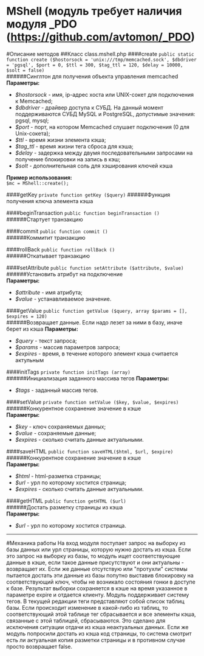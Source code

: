 MShell (модуль требует наличия модуля _PDO (https://github.com/avtomon/_PDO)
====
#Описание методов
##Класс class.mshell.php
####create
`public static function create ($hostorsock = 'unix:///tmp/memcached.sock', $dbdriver = 'pgsql', $port = 0, $ttl = 300, $tag_ttl = 120, $delay = 10000, $solt = false)`   
######Синглтон для получения объекта управления memcached  
**Параметры:**
* *$hostorsock* - имя, ip-адрес хоста или UNIX-сокет для подключения к Memcached;
* *$dbdriver* - драйвер доступа к СУБД. На данный момент поддерживаются СУБД MySQL и PostgreSQL, допустимые значения: pgsql, mysql;
* *$port* - порт, на котором Memcached слушает подключения (0 для Unix-сокета);  
* *$ttl* - время жизни элемента кэша;
* *$tag_ttl* - время жизни тега сброса для кэша;
* *$delay* - задержка между двумя последовательными запросами на получение блокировки на запись в кэш;
* *$solt* - дополнительная соль для хэширования ключей кэша

**Пример использования:**    
`$mc = MShell::create();`

####getKey
`private function getKey ($query)`
######Функция получения ключа элемента кэша  

####beginTransaction
`public function beginTransaction ()`   
######Стартует транзакцию  

####commit
`public function commit ()`   
######Коммитит транзакцию  

####rollBack
`public function rollBack ()`   
######Откатывает транзакцию  

####setAttribute
`public function setAttribute ($attribute, $value)`   
######Установить атрибут на подключение  
**Параметры:**   
* *$attribute* - имя атрибута;
* *$value* - устанавливаемое значение.

####getValue
`public function getValue ($query, array $params = [], $expires = 120)`   
######Возвращает данные. Если надо лезет за ними в базу, иначе берет из кэша
**Параметры:**   
* *$query* - текст запроса;
* *$params* - массив параметров запроса;
* *$expires* - время, в течение которого элемент кэша считается актульным

####initTags
`private function initTags (array)`   
######Инициализация заданного массива тегов
**Параметры:**   
* *$tags* - заданный массив тегов.

####setValue
`private function setValue ($key, $value, $expires)`   
######Конкурентное сохранение значение в кэше     
**Параметры:**   
* *$key* - ключ сохраняемых данных;
* *$value* - сохраняемые данные;
* *$expires* - сколько считать данные актуальными.

####saveHTML
`public function saveHTML($html, $url, $expire)`   
######Конкурентное сохранение значение в кэше    
**Параметры:**   
* *$html* - html-разметка страницы;
* *$url* - урл по которому хостится страница;
* *$expires* - сколько считать данные актуальными.

####getHTML
`public function getHTML ($url)`   
######Достать разметку страницы из кэша    
**Параметры:**   
* *$url* - урл по которому хостится страница.

------------------------------------------------------------------------------------------------------------------

#Механика работы
На вход модуля поступает запрос на выборку из базы данных или урл страницы, которую нужно достать из кэша. Если это запрос на выборку из базы, то модуль ищет соответствующие данные в кэше, если такое данные присутствуют и они актуальны - возвращает их. Если же данные отсутствую или "протухли" системы пытается достать эти данные из базы попутно выставив блокировку на соответствующий ключ, чтобы не возникало состояния гонки в доступе к базе. Результат выборки сохраняется в кэше на время указанное в параметре expire и отдается клиенту. Модуль поддерживает систему тегов. В текущей редакции теги представляют собой список таблиц базы. Если происходит изменение в какой-либо из таблиц, то соответствующий этой таблице тег сбрасывается и все элементы кэша, связанные с этой таблицей, сбрасываются. Это сделано для исключения ситуации отдачи из кэша неактуальных данных.
Если же модуль попросили достать из кэша код страницы, то система смотрит есть ли актуальная копия разметки страницы и в противном случае просто возвращает false.
